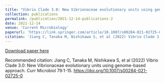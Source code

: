 ```yaml
---
title: "Vibrio Clade 3.0: New Vibrionaceae evolutionary units using genome-based approach"
collection: publications
permalink: /publication/2021-12-14-publications-2
date: 2021-12-14
venue: 'Current Microbiology'
paperurl: 'https://link.springer.com/article/10.1007/s00284-021-02725-0'
citation: 'Jiang C, Tanaka M, Nishikawa S, et al (2022) Vibrio Clade 3.0: New Vibrionaceae evolutionary units using genome-based approach. Curr Microbiol 79:1-15. https://doi.org/10.1007/s00284-021-02725-0'
---
```


<a href='https://link.springer.com/article/10.1007/s00284-021-02725-0'>Download paper here</a>

Recommended citation: Jiang C, Tanaka M, Nishikawa S, et al (2022) Vibrio Clade 3.0: New Vibrionaceae evolutionary units using genome-based approach. Curr Microbiol 79:1-15. https://doi.org/10.1007/s00284-021-02725-0